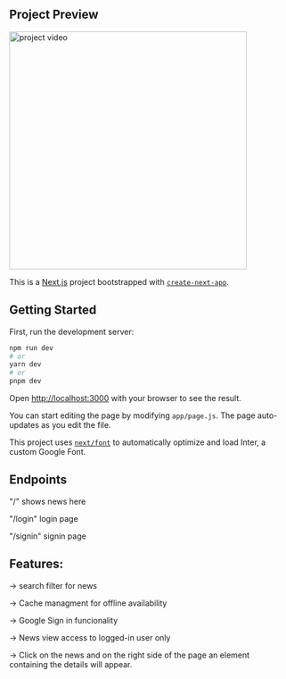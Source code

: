 ## Project Preview
<img width="426" alt="project video" src="https://github.com/MananMaheshwari/news-app/assets/58635357/aaacabc0-96ab-4d2a-95cc-68088d0a7866">

This is a [Next.js](https://nextjs.org/) project bootstrapped with [`create-next-app`](https://github.com/vercel/next.js/tree/canary/packages/create-next-app).

## Getting Started

First, run the development server:


```bash
npm run dev
# or
yarn dev
# or
pnpm dev
```

Open [http://localhost:3000](http://localhost:3000) with your browser to see the result.

You can start editing the page by modifying `app/page.js`. The page auto-updates as you edit the file.

This project uses [`next/font`](https://nextjs.org/docs/basic-features/font-optimization) to automatically optimize and load Inter, a custom Google Font.

## Endpoints
"/" shows news here

"/login" login page

"/signin" signin page

## Features: 
-> search filter for news

-> Cache managment for offline availability

-> Google Sign in funcionality

-> News view access to logged-in user only

-> Click on the news and on the right side of the page an element containing the details will appear.
